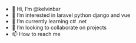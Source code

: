 - 👋 Hi, I’m @kelvinbar
- 👀 I’m interested in laravel python django and vue
- 🌱 I’m currently learning c# .net
- 💞️ I’m looking to collaborate on projects
- 📫 How to reach me 

<!---
kelvinbar/kelvinbar is a ✨ special ✨ repository because its `README.md` (this file) appears on your GitHub profile.
You can click the Preview link to take a look at your changes.
--->
